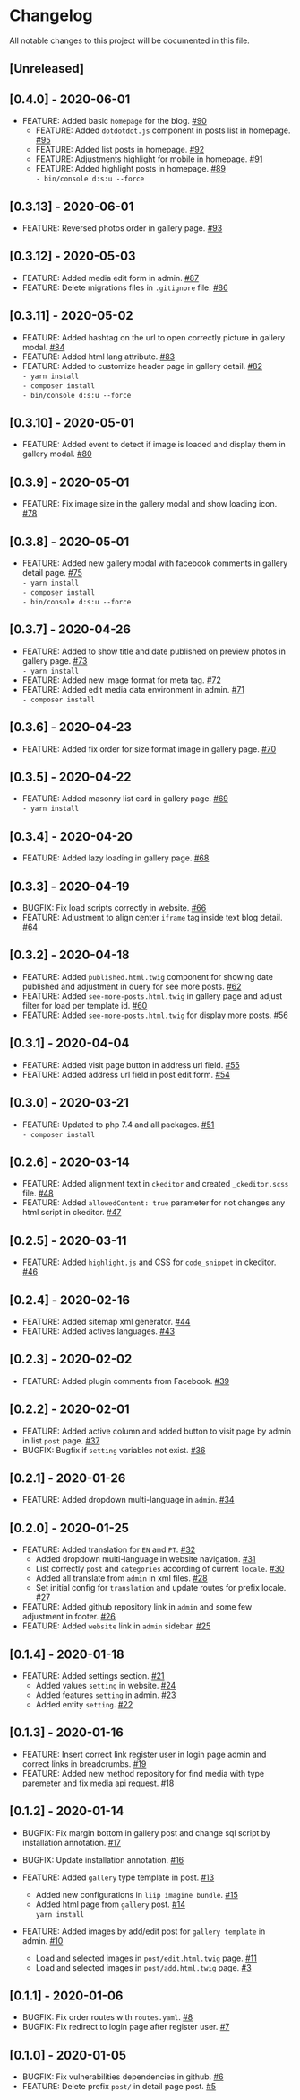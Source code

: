 # Changelog
All notable changes to this project will be documented in this file.

## [Unreleased]

## [0.4.0] - 2020-06-01
- FEATURE: Added basic `homepage` for the blog. [#90](https://github.com/thomaskanzig/blog/pull/90)  
    - FEATURE: Added `dotdotdot.js` component in posts list in homepage. [#95](https://github.com/thomaskanzig/blog/pull/95) 
    - FEATURE: Added list posts in homepage. [#92](https://github.com/thomaskanzig/blog/pull/92)  
    - FEATURE: Adjustments highlight for mobile in homepage. [#91](https://github.com/thomaskanzig/blog/pull/91)  
    - FEATURE: Added highlight posts in homepage. [#89](https://github.com/thomaskanzig/blog/pull/89)  
        `- bin/console d:s:u --force`   

## [0.3.13] - 2020-06-01
- FEATURE: Reversed photos order in gallery page. [#93](https://github.com/thomaskanzig/blog/pull/93)  

## [0.3.12] - 2020-05-03
- FEATURE: Added media edit form in admin. [#87](https://github.com/thomaskanzig/blog/pull/87)  
- FEATURE: Delete migrations files in `.gitignore` file. [#86](https://github.com/thomaskanzig/blog/pull/86)  

## [0.3.11] - 2020-05-02
- FEATURE: Added hashtag on the url to open correctly picture in gallery modal. [#84](https://github.com/thomaskanzig/blog/pull/84)  
- FEATURE: Added html lang attribute. [#83](https://github.com/thomaskanzig/blog/pull/83) 
- FEATURE: Added to customize header page in gallery detail. [#82](https://github.com/thomaskanzig/blog/pull/82)  
    `- yarn install`  
    `- composer install`  
    `- bin/console d:s:u --force`  

## [0.3.10] - 2020-05-01
- FEATURE: Added event to detect if image is loaded and display them in gallery modal. [#80](https://github.com/thomaskanzig/blog/pull/80) 

## [0.3.9] - 2020-05-01
- FEATURE: Fix image size in the gallery modal and show loading icon. [#78](https://github.com/thomaskanzig/blog/pull/78) 

## [0.3.8] - 2020-05-01
- FEATURE: Added new gallery modal with facebook comments in gallery detail page. [#75](https://github.com/thomaskanzig/blog/pull/75)  
    `- yarn install`  
    `- composer install`  
    `- bin/console d:s:u --force`  

## [0.3.7] - 2020-04-26
- FEATURE: Added to show title and date published on preview photos in gallery page. [#73](https://github.com/thomaskanzig/blog/pull/73)  
    `- yarn install`  
- FEATURE: Added new image format for meta tag. [#72](https://github.com/thomaskanzig/blog/pull/72)  
- FEATURE: Added edit media data environment in admin. [#71](https://github.com/thomaskanzig/blog/pull/71)  
    `- composer install`
    
## [0.3.6] - 2020-04-23
- FEATURE: Added fix order for size format image in gallery page. [#70](https://github.com/thomaskanzig/blog/pull/70)  

## [0.3.5] - 2020-04-22
- FEATURE: Added masonry list card in gallery page. [#69](https://github.com/thomaskanzig/blog/pull/69)  
    `- yarn install`
    
## [0.3.4] - 2020-04-20
- FEATURE: Added lazy loading in gallery page. [#68](https://github.com/thomaskanzig/blog/pull/68)

## [0.3.3] - 2020-04-19
- BUGFIX: Fix load scripts correctly in website. [#66](https://github.com/thomaskanzig/blog/pull/66)
- FEATURE: Adjustment to align center `iframe` tag inside text blog detail. [#64](https://github.com/thomaskanzig/blog/pull/64)

## [0.3.2] - 2020-04-18
- FEATURE: Added `published.html.twig` component for showing date published and adjustment in query for see more posts. [#62](https://github.com/thomaskanzig/blog/pull/62)
- FEATURE: Added `see-more-posts.html.twig` in gallery page and 
           adjust filter for load per template id. [#60](https://github.com/thomaskanzig/blog/pull/60)
- FEATURE: Added `see-more-posts.html.twig` for display more posts. [#56](https://github.com/thomaskanzig/blog/pull/56)

## [0.3.1] - 2020-04-04
- FEATURE: Added visit page button in address url field. [#55](https://github.com/thomaskanzig/blog/pull/55)
- FEATURE: Added address url field in post edit form. [#54](https://github.com/thomaskanzig/blog/pull/54)

## [0.3.0] - 2020-03-21
- FEATURE: Updated to php 7.4 and all packages. [#51](https://github.com/thomaskanzig/blog/pull/51)  
    `- composer install`

## [0.2.6] - 2020-03-14
- FEATURE: Added alignment text in `ckeditor` and created `_ckeditor.scss` file. [#48](https://github.com/thomaskanzig/blog/pull/48)
- FEATURE: Added `allowedContent: true` parameter for not changes any html script in ckeditor. [#47](https://github.com/thomaskanzig/blog/pull/47)

## [0.2.5] - 2020-03-11
- FEATURE: Added `highlight.js` and CSS for `code_snippet` in ckeditor. [#46](https://github.com/thomaskanzig/blog/pull/46)

## [0.2.4] - 2020-02-16
- FEATURE: Added sitemap xml generator. [#44](https://github.com/thomaskanzig/blog/pull/44)
- FEATURE: Added actives languages. [#43](https://github.com/thomaskanzig/blog/pull/43)

## [0.2.3] - 2020-02-02
- FEATURE: Added plugin comments from Facebook. [#39](https://github.com/thomaskanzig/blog/pull/39)

## [0.2.2] - 2020-02-01
- FEATURE: Added active column and added button to visit page by admin in list `post` page. [#37](https://github.com/thomaskanzig/blog/pull/37)
- BUGFIX: Bugfix if `setting` variables not exist. [#36](https://github.com/thomaskanzig/blog/pull/36)

## [0.2.1] - 2020-01-26
- FEATURE: Added dropdown multi-language in `admin`. [#34](https://github.com/thomaskanzig/blog/pull/34)

## [0.2.0] - 2020-01-25
- FEATURE: Added translation for `EN` and `PT`. [#32](https://github.com/thomaskanzig/blog/pull/32)
    - Added dropdown multi-language in website navigation. [#31](https://github.com/thomaskanzig/blog/pull/31)
    - List correctly `post` and `categories` according of current `locale`. [#30](https://github.com/thomaskanzig/blog/pull/30)
    - Added all translate from `admin` in xml files. [#28](https://github.com/thomaskanzig/blog/pull/28)
    - Set initial config for `translation` and update routes for prefix locale. [#27](https://github.com/thomaskanzig/blog/pull/27)
- FEATURE: Added github repository link in `admin` and some few adjustment in footer. [#26](https://github.com/thomaskanzig/blog/pull/26)
- FEATURE: Added `website` link in `admin` sidebar. [#25](https://github.com/thomaskanzig/blog/pull/25)

## [0.1.4] - 2020-01-18
- FEATURE: Added settings section. [#21](https://github.com/thomaskanzig/blog/pull/21)
    - Added values `setting` in website. [#24](https://github.com/thomaskanzig/blog/pull/24)
    - Added features `setting` in admin. [#23](https://github.com/thomaskanzig/blog/pull/23)
    - Added entity `setting`. [#22](https://github.com/thomaskanzig/blog/pull/22)

## [0.1.3] - 2020-01-16
- FEATURE: Insert correct link register user in login page admin and correct links in breadcrumbs. [#19](https://github.com/thomaskanzig/blog/pull/19)
- FEATURE: Added new method repository for find media with type paremeter and fix media api request. [#18](https://github.com/thomaskanzig/blog/pull/18)
        
## [0.1.2] - 2020-01-14
- BUGFIX: Fix margin bottom in gallery post and change sql script by installation annotation. [#17](https://github.com/thomaskanzig/blog/pull/17)
- BUGFIX: Update installation annotation. [#16](https://github.com/thomaskanzig/blog/pull/16)
- FEATURE: Added `gallery` type template in post. [#13](https://github.com/thomaskanzig/blog/pull/13)
    - Added new configurations in `liip imagine bundle`. [#15](https://github.com/thomaskanzig/blog/pull/15)  
    - Added html page from `gallery` post. [#14](https://github.com/thomaskanzig/blog/pull/14)  
        `yarn install` 
        
- FEATURE: Added images by add/edit post for `gallery template` in admin. [#10](https://github.com/thomaskanzig/blog/pull/10)
    - Load and selected images in `post/edit.html.twig` page. [#11](https://github.com/thomaskanzig/blog/pull/11)
    - Load and selected images in `post/add.html.twig` page. [#3](https://github.com/thomaskanzig/blog/pull/3)

## [0.1.1] - 2020-01-06
- BUGFIX: Fix order routes with `routes.yaml`. [#8](https://github.com/thomaskanzig/blog/pull/8)
- BUGFIX: Fix redirect to login page after register user. [#7](https://github.com/thomaskanzig/blog/pull/7)

## [0.1.0] - 2020-01-05
- BUGFIX: Fix vulnerabilities dependencies in github. [#6](https://github.com/thomaskanzig/blog/pull/6)
- FEATURE: Delete prefix `post/` in detail page post. [#5](https://github.com/thomaskanzig/blog/pull/5)
